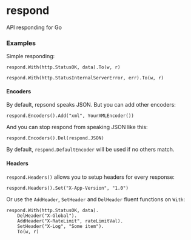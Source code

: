 # respond
API responding for Go

### Examples

Simple responding:

```
respond.With(http.StatusOK, data).To(w, r)
```

```
respond.With(http.StatusInternalServerError, err).To(w, r)
```

#### Encoders

By default, repsond speaks JSON. But you can add other encoders:

```
respond.Encoders().Add("xml", YourXMLEncoder())
```

And you can stop respond from speaking JSON like this:

```
respond.Encoders().Del(respond.JSON)
```

By default, `respond.DefaultEncoder` will be used if no others match.

#### Headers

`respond.Headers()` allows you to setup headers for every response:

```
respond.Headers().Set("X-App-Version", "1.0")
```

Or use the `AddHeader`, `SetHeader` and `DelHeader` fluent functions on `With`:

```
respond.With(http.StatusOK, data).
	DelHeader("X-Global").
	AddHeader("X-RateLimit", rateLimitVal).
	SetHeader("X-Log", "Some item").
	To(w, r)
```

